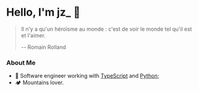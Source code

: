 Hello, I'm jz_ 🎏
==============

> Il n'y a qu'un héroïsme au monde : c'est de voir le monde tel qu'il est et l'aimer.
>
> -- Romain Rolland

### About Me

- 💪 Software engineer working with [TypeScript](https://www.typescriptlang.org/) and [Python](https://www.python.org/);
- 🏕️ Mountains lover.
